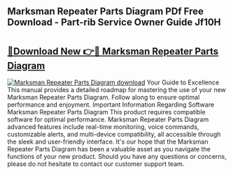 ## Marksman Repeater Parts Diagram PDf Free Download - Part-rib Service Owner Guide Jf10H

# <h2><a href="http://dfrv1p.blite.top/?on=Marksman+Repeater+Parts+Diagram">🔗Download New 👉🔴 Marksman Repeater Parts Diagram</a></h2>

[![Marksman Repeater Parts Diagram download](https://i.imgur.com/lujVjoI.png)](http://dfrv1p.blite.top/?on=Marksman+Repeater+Parts+Diagram)
Your Guide to Excellence This manual provides a detailed roadmap for mastering the use of your new Marksman Repeater Parts Diagram. Follow along to ensure optimal performance and enjoyment. Important Information Regarding Software Marksman Repeater Parts Diagram This product requires compatible software for optimal performance. Marksman Repeater Parts Diagram advanced features include real-time monitoring, voice commands, customizable alerts, and multi-device compatibility, all accessible through the sleek and user-friendly interface. It's our hope that the Marksman Repeater Parts Diagram has been a valuable asset as you navigate the functions of your new product. Should you have any questions or concerns, please do not hesitate to contact our customer support team.
